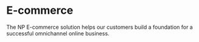# E-commerce

The NP E-commerce solution helps our customers build a foundation for a successful omnichannel online business.